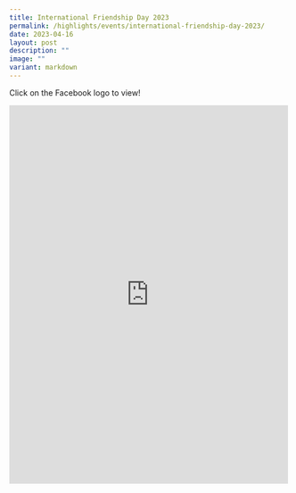```yaml
---
title: International Friendship Day 2023
permalink: /highlights/events/international-friendship-day-2023/
date: 2023-04-16
layout: post
description: ""
image: ""
variant: markdown
---
```

Click on the Facebook logo to view! 

<iframe allow="autoplay; clipboard-write; encrypted-media; picture-in-picture; web-share" allowfullscreen="true" frameborder="0" scrolling="no" style="border:none;overflow:hidden" height="678" width="500" src="https://www.facebook.com/plugins/post.php?href=https%3A%2F%2Fwww.facebook.com%2Fpermalink.php%3Fstory_fbid%3Dpfbid02TkuAyqrdc81x2E4zsvwkzLaADP7VNtUCmB5vFyWqV8r9JZAgZE5M9wAb6RBvWZ4gl%26id%3D100063909198835&amp;show_text=true&amp;width=500"></iframe>